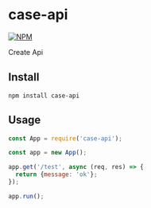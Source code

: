 case-api
==========

[![NPM](https://nodei.co/npm/case-api.png?compact=true)](https://nodei.co/npm/case-api/)

Create Api

## Install

```
npm install case-api
```

## Usage

```javascript
const App = require('case-api');

const app = new App();

app.get('/test', async (req, res) => {
  return {message: 'ok'};
});

app.run();
```